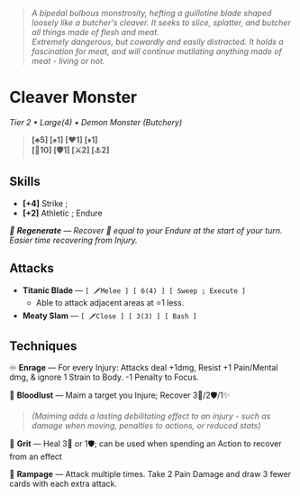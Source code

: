 > *A bipedal bulbous monstrosity, hefting a guillotine blade shaped loosely like a butcher's cleaver. It seeks to slice, splatter, and butcher all things made of flesh and meat.*  
> *Extremely dangerous, but cowardly and easily distracted. It holds a fascination for meat, and will continue mutilating anything made of meat - living or not.*

# Cleaver Monster
*Tier 2 • Large(4) • Demon Monster (Butchery)*
> **[♣5] [♠1] [♥1] [♦1]**  
> **[💟10] [🛡1] [⚔2] [⚓2]**
## Skills
- **[+4]** Strike ; 
- **[+2]** Athletic ; Endure

*🐲 **Regenerate** — Recover 💟 equal to your Endure at the start of your turn. Easier time recovering from Injury.*

## Attacks
- **Titanic Blade** — `[ 🗡️Melee ] [ 6(4) ] [ Sweep ; Execute ]`
  - Able to attack adjacent areas at ⭐1 less.
- **Meaty Slam** — `[ 🗡️Close ] [ 3(3) ] [ Bash ]`

## Techniques
♾ **Enrage** — For every Injury: Attacks deal +1dmg, Resist +1 Pain/Mental dmg, & ignore 1 Strain to Body. -1 Penalty to Focus.

🔄 **Bloodlust** — Maim a target you Injure; Recover 3💟/2🛡️/1✨  

> *(Maiming adds a lasting debilitating effect to an injury - such as damage when moving, penalties to actions, or reduced stats)*

🔷 **Grit** — Heal 3💟 or 1🛡; can be used when spending an Action to recover from an effect

🔷 **Rampage** — Attack multiple times. Take 2 Pain Damage and draw 3 fewer cards with each extra attack.
